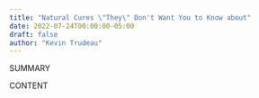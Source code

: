 ```yaml
---
title: "Natural Cures \"They\" Don't Want You to Know about"
date: 2022-07-24T00:00:00-05:00
draft: false
author: "Kevin Trudeau"
---
```


SUMMARY

<!--more-->

CONTENT
